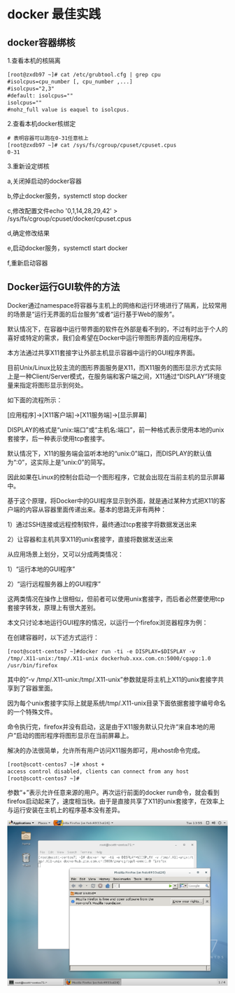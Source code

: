# docker 最佳实践

## docker容器绑核

1.查看本机的核隔离
```
[root@zxdb97 ~]# cat /etc/grubtool.cfg | grep cpu
#isolcpus=cpu_number [, cpu_number ,...]
#isolcpus="2,3"
#default: isolcpus=""
isolcpus=""
#nohz_full value is eaquel to isolcpus.
```

2.查看本机docker核绑定
```
# 表明容器可以跑在0-31任意核上
[root@zxdb97 ~]# cat /sys/fs/cgroup/cpuset/cpuset.cpus 
0-31
```

3.重新设定绑核

a,关闭掉启动的docker容器

b,停止docker服务，systemctl stop docker

c,修改配置文件echo '0,1,14,28,29,42' > /sys/fs/cgroup/cpuset/docker/cpuset.cpus

d,确定修改结果

e,启动docker服务，systemctl start docker

f,重新启动容器

## Docker运行GUI软件的方法

Docker通过namespace将容器与主机上的网络和运行环境进行了隔离，比较常用的场景是“运行无界面的后台服务”或者“运行基于Web的服务”。

默认情况下，在容器中运行带界面的软件在外部是看不到的，不过有时出于个人的喜好或特定的需求，我们会希望在Docker中运行带图形界面的应用程序。

本方法通过共享X11套接字让外部主机显示容器中运行的GUI程序界面。

目前Unix/Linux比较主流的图形界面服务是X11，而X11服务的图形显示方式实际上是一种Client/Server模式，在服务端和客户端之间，X11通过“DISPLAY”环境变量来指定将图形显示到何处。

如下面的流程所示：

[应用程序]->[X11客户端]->[X11服务端]->[显示屏幕]

DISPLAY的格式是“unix:端口”或“主机名:端口”，前一种格式表示使用本地的unix套接字，后一种表示使用tcp套接字。

默认情况下，X11的服务端会监听本地的“unix:0”端口，而DISPLAY的默认值为“:0”，这实际上是“unix:0”的简写。

因此如果在Linux的控制台启动一个图形程序，它就会出现在当前主机的显示屏幕中。

基于这个原理，将Docker中的GUI程序显示到外面，就是通过某种方式把X11的客户端的内容从容器里面传递出来。基本的思路无非有两种：

1）通过SSH连接或远程控制软件，最终通过tcp套接字将数据发送出来

2）让容器和主机共享X11的unix套接字，直接将数据发送出来

从应用场景上划分，又可以分成两类情况：

1）“运行本地的GUI程序”

2）“运行远程服务器上的GUI程序”

这两类情况在操作上很相似，但前者可以使用unix套接字，而后者必然要使用tcp套接字转发，原理上有很大差别。

本文只讨论本地运行GUI程序的情况，以运行一个firefox浏览器程序为例：

在创建容器时，以下述方式运行：

```
[root@scott-centos7 ~]#docker run -ti -e DISPLAY=$DISPLAY -v /tmp/.X11-unix:/tmp/.X11-unix dockerhub.xxx.com.cn:5000/cgapp:1.0 /usr/bin/firefox
```

其中的“-v /tmp/.X11-unix:/tmp/.X11-unix”参数就是将主机上X11的unix套接字共享到了容器里面。

因为每个unix套接字实际上就是系统/tmp/.X11-unix目录下面依据套接字编号命名的一个特殊文件。

命令执行完，firefox并没有启动，这是由于X11服务默认只允许“来自本地的用户”启动的图形程序将图形显示在当前屏幕上。

解决的办法很简单，允许所有用户访问X11服务即可，用xhost命令完成。

```
[root@scott-centos7 ~]# xhost +
access control disabled, clients can connect from any host
[root@scott-centos7 ~]#
```

参数“+”表示允许任意来源的用户。再次运行前面的docker run命令，就会看到firefox启动起来了，速度相当快。由于是直接共享了X11的unix套接字，在效率上与运行安装在主机上的程序基本没有差异。

![firefox](./pic/image2016-12-13-14-31-33.png)